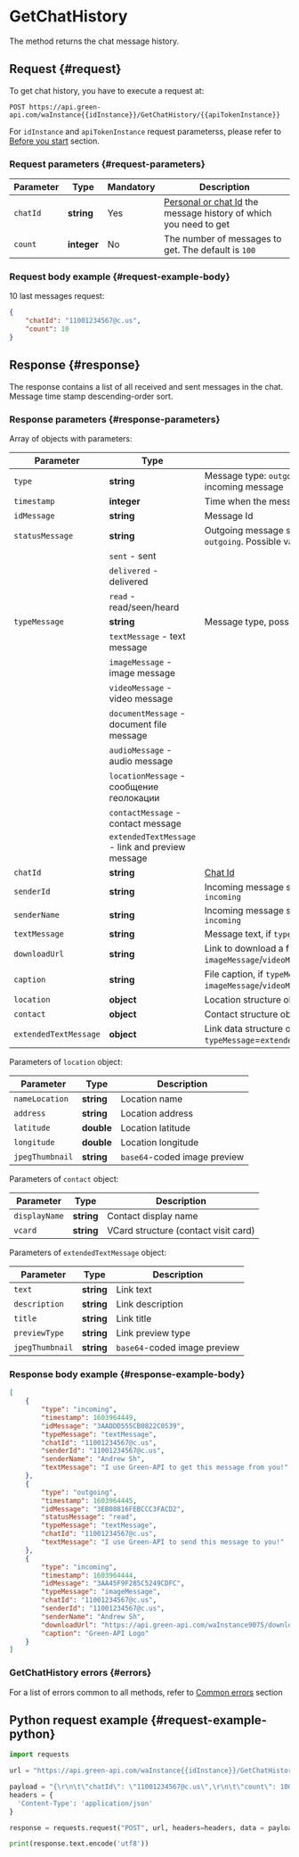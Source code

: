 # GetChatHistory

The method returns the chat message history.

## Request {#request}

To get chat history, you have to execute a request at:
```
POST https://api.green-api.com/waInstance{{idInstance}}/GetChatHistory/{{apiTokenInstance}}
```

For `idInstance` and `apiTokenInstance` request parameterss, please refer to [Before you start](../../before-start.md#parameters) section.

### Request parameters {#request-parameters}

Parameter | Type | Mandatory | Description
----- | ----- | ----- | -----
`chatId` | **string** | Yes | [Personal or chat Id](../chat-id.md) the message history of which you need to get
`count ` | **integer** | No | The number of messages to get. The default is `100`  

### Request body example {#request-example-body}

10 last messages request:
```json
{
    "chatId": "11001234567@c.us",
    "count": 10
}
```

## Response {#response}

The response contains a list of all received and sent messages in the chat. Message time stamp descending-order sort.

### Response parameters {#response-parameters}

Array of objects with parameters:

Parameter | Type |  Description
----- | ----- | ----- 
`type` | **string** | Message type: `outgoing` - outgoing message; `incoming` - incoming message
`timestamp` | **integer** | Time when the message has been sent in UNIX format
`idMessage` | **string** | Message Id
`statusMessage` | **string** | Outgoing message status. Present only for `type` = `outgoing`. Possible variants:
| | `sent` - sent
| | `delivered` - delivered
| | `read` - read/seen/heard
`typeMessage` | **string** | Message type, possible variants:
| | `textMessage` - text message
| | `imageMessage` - image message
| | `videoMessage` - video message
| | `documentMessage` - document file message
| | `audioMessage` - audio message
| | `locationMessage` - сообщение геолокации
| | `contactMessage` - contact message
| | `extendedTextMessage` - link and preview message
`chatId` | **string** | [Chat Id](../chat-id.md)
`senderId` | **string** | Incoming message sender [Id](../chat-id.md#corr). Present only for `type` = `incoming`
`senderName` | **string** | Incoming message sender name. Present only for `type` = `incoming`
`textMessage` | **string** | Message text, if `typeMessage`=`textMessage`
`downloadUrl` | **string** | Link to download a file, if `typeMessage` = `imageMessage`/`videoMessage`/`documentMessage`/`audioMessage`
`caption` | **string** |File caption, if `typeMessage` = `imageMessage`/`videoMessage`/`documentMessage`
`location` | **object** | Location structure object, if `typeMessage`=`locationMessage`
`contact` | **object** | Contact structure object, if `typeMessage`=`contactMessage`
`extendedTextMessage` | **object** | Link data structure object, if `typeMessage`=`extendedTextMessage`

Parameters of `location` object:

Parameter | Type |  Description
----- | ----- | ----- 
`nameLocation` | **string** | Location name
`address` | **string** | Location address
`latitude` | **double** | Location latitude
`longitude` | **double** | Location longitude
`jpegThumbnail` | **string** | `base64`-coded image preview

Parameters of `contact` object:

Parameter | Type |  Description
----- | ----- | ----- 
`displayName` | **string** | Contact display name 
`vcard` | **string** | VCard structure (contact visit card)

Parameters of `extendedTextMessage` object:

Parameter | Type |  Description
----- | ----- | ----- 
`text` | **string** | Link text
`description` | **string** | Link description
`title` | **string** | Link title
`previewType` | **string** | Link preview type
`jpegThumbnail` | **string** | `base64`-coded image preview

### Response body example {#response-example-body}

```json
[
    {
        "type": "incoming",
        "timestamp": 1603964449,
        "idMessage": "3AADDD555CB0822C0539",
        "typeMessage": "textMessage",
        "chatId": "11001234567@c.us",
        "senderId": "11001234567@c.us",
        "senderName": "Andrew Sh",
        "textMessage": "I use Green-API to get this message from you!"
    },
    {
        "type": "outgoing",
        "timestamp": 1603964445,
        "idMessage": "3EB08816FEBCCC3FACD2",
        "statusMessage": "read",
        "typeMessage": "textMessage",
        "chatId": "11001234567@c.us",
        "textMessage": "I use Green-API to send this message to you!"
    },
    {
        "type": "incoming",
        "timestamp": 1603964444,
        "idMessage": "3AA45F9F285C5249CDFC",
        "typeMessage": "imageMessage",
        "chatId": "11001234567@c.us",
        "senderId": "11001234567@c.us",
        "senderName": "Andrew Sh",
        "downloadUrl": "https://api.green-api.com/waInstance9075/downloadFile/download-file-id",
        "caption": "Green-API Logo"
    }
]
```

### GetChatHistory errors {#errors}

For a list of errors common to all methods, refer to [Common errors](../common-errors.md) section

## Python request example  {#request-example-python}

```python
import requests

url = "https://api.green-api.com/waInstance{{idInstance}}/GetChatHistory/{{apiTokenInstance}}"

payload = "{\r\n\t\"chatId\": \"11001234567@c.us\",\r\n\t\"count\": 100\r\n}"
headers = {
  'Content-Type': 'application/json'
}

response = requests.request("POST", url, headers=headers, data = payload)

print(response.text.encode('utf8'))
```
